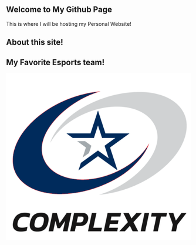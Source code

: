 ## Welcome to My Github Page

This is where I will be hosting my Personal Website!

## About this site!

## My Favorite Esports team!

![Complexity logo](images/D5q9zOnX4AEbBci.png)
